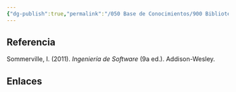 ```yaml
---
{"dg-publish":true,"permalink":"/050 Base de Conocimientos/900 Biblioteca/Zk Lit (Sommerville, 2011) Ingeniería del Software/","tags":["digitalGarden"]}
---
```


## Referencia
Sommerville, I. (2011). _Ingeniería de Software_ (9a ed.). Addison-Wesley.

## Enlaces


